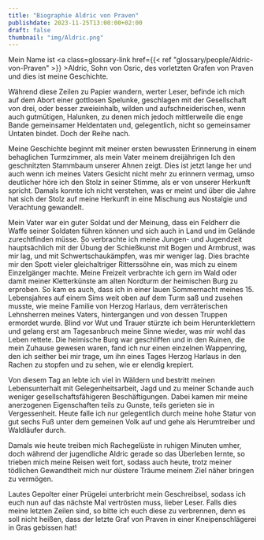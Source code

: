 ```yaml
---
title: "Biographie Aldric von Praven"
publishdate: 2023-11-25T13:00:00+02:00
draft: false
thumbnail: "img/Aldric.png"
---
```


Mein Name ist <a class=glossary-link href={{< ref "glossary/people/Aldric-von-Praven" >}} >Aldric</a>, Sohn von Osric, des vorletzten Grafen von Praven und dies ist meine Geschichte.

Während diese Zeilen zu Papier wandern, werter Leser, befinde ich mich auf dem Abort einer gottlosen Spelunke, geschlagen mit der Gesellschaft von drei, oder besser zweieinhalb, wilden und aufschneiderischen, wenn auch gutmütigen, Halunken, zu denen mich jedoch mittlerweile die enge Bande gemeinsamer Heldentaten und, gelegentlich, nicht so gemeinsamer Untaten bindet. Doch der Reihe nach.

Meine Geschichte beginnt mit meiner ersten bewussten Erinnerung in einem behaglichen Turmzimmer, als mein Vater meinem dreijährigen Ich den geschnitzten Stammbaum unserer Ahnen zeigt. Dies ist jetzt lange her und auch wenn ich meines Vaters Gesicht nicht mehr zu erinnern vermag, umso deutlicher höre ich den Stolz in seiner Stimme, als er von unserer Herkunft spricht. Damals konnte ich nicht verstehen, was er meint und über die Jahre hat sich der Stolz auf meine Herkunft in eine Mischung aus Nostalgie und Verachtung gewandelt.

Mein Vater war ein guter Soldat und der Meinung, dass ein Feldherr die Waffe seiner Soldaten führen können und sich auch in Land und im Gelände zurechtfinden müsse. So verbrachte ich meine Jungen- und Jugendzeit hauptsächlich mit der Übung der Schießkunst mit Bogen und Armbrust, was mir lag, und mit Schwertschaukämpfen, was mir weniger lag. Dies brachte mir den Spott vieler gleichaltriger Ritterssöhne ein, was mich zu einem Einzelgänger machte. Meine Freizeit verbrachte ich gern im Wald oder damit meiner Kletterkünste am alten Nordturm der heimischen Burg zu erproben. So kam es auch, dass ich in einer lauen Sommernacht meines 15. Lebensjahres auf einem Sims weit oben auf dem Turm saß und zusehen musste, wie meine Familie von Herzog Harlaus, dem verräterischen Lehnsherren meines Vaters, hintergangen und von dessen Truppen ermordet wurde. Blind vor Wut und Trauer stürzte ich beim Herunterklettern und gelang erst am Tagesanbruch meine Sinne wieder, was mir wohl das Leben rettete. Die heimische Burg war geschliffen und in den Ruinen, die mein Zuhause gewesen waren, fand ich nur einen einzelnen Wappenring, den ich seither bei mir trage, um ihn eines Tages Herzog Harlaus in den Rachen zu stopfen und zu sehen, wie er elendig krepiert.

Von diesem Tag an lebte ich viel in Wäldern und bestritt meinen Lebensunterhalt mit Gelegenheitsarbeit, Jagd und zu meiner Schande auch weniger gesellschaftsfähigeren Beschäftigungen. Dabei kamen mir meine anerzogenen Eigenschaften teils zu Gunste, teils gerieten sie in Vergessenheit. Heute falle ich nur gelegentlich durch meine hohe Statur von gut sechs Fuß unter dem gemeinen Volk auf und gehe als Herumtreiber und Waldläufer durch.

Damals wie heute treiben mich Rachegelüste in ruhigen Minuten umher, doch während der jugendliche Aldric gerade so das Überleben lernte, so trieben mich meine Reisen weit fort, sodass auch heute, trotz meiner tödlichen Gewandtheit mich nur düstere Träume meinem Ziel näher bringen zu vermögen.

Lautes Gepolter einer Prügelei unterbricht mein Geschreibsel, sodass ich euch nun auf das nächste Mal vertrösten muss, lieber Leser. Falls dies meine letzten Zeilen sind, so bitte ich euch diese zu verbrennen, denn es soll nicht heißen, dass der letzte Graf von Praven in einer Kneipenschlägerei in Gras gebissen hat!
